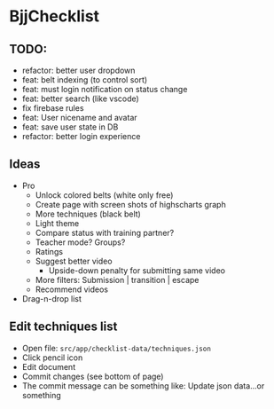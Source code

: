 # BjjChecklist

## TODO:
* refactor: better user dropdown
* feat: belt indexing (to control sort)
* feat: must login notification on status change
* feat: better search (like vscode)
* fix firebase rules
* feat: User nicename and avatar
* feat: save user state in DB
* refactor: better login experience


## Ideas
* Pro
  - Unlock colored belts (white only free)
  - Create page with screen shots of highscharts graph
  - More techniques (black belt)
  - Light theme
  - Compare status with training partner?
  - Teacher mode? Groups?
  - Ratings
  - Suggest better video
    - Upside-down penalty for submitting same video
  - More filters: Submission | transition | escape
  - Recommend videos
* Drag-n-drop list


## Edit techniques list
* Open file: `src/app/checklist-data/techniques.json`
* Click pencil icon
* Edit document
* Commit changes (see bottom of page)
* The commit message can be something like: Update json data...or something